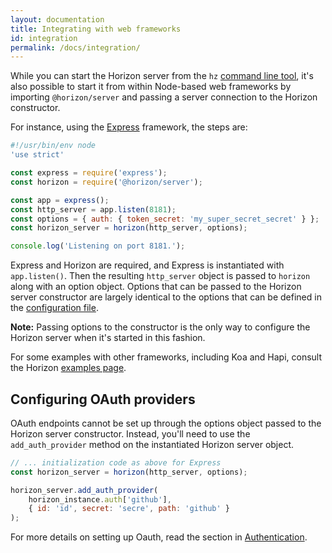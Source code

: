```yaml
---
layout: documentation
title: Integrating with web frameworks
id: integration
permalink: /docs/integration/
---
```


While you can start the Horizon server from the `hz` [command line tool][cli], it's also possible to start it from within Node-based web frameworks by importing `@horizon/server` and passing a server connection to the Horizon constructor.

[cli]: /docs/cli

For instance, using the [Express][] framework, the steps are:

[express]: http://expressjs.com

```js
#!/usr/bin/env node
'use strict'

const express = require('express');
const horizon = require('@horizon/server');

const app = express();
const http_server = app.listen(8181);
const options = { auth: { token_secret: 'my_super_secret_secret' } };
const horizon_server = horizon(http_server, options);

console.log('Listening on port 8181.');
```

Express and Horizon are required, and Express is instantiated with `app.listen()`. Then the resulting `http_server` object is passed to `horizon` along with an option object. Options that can be passed to the Horizon server constructor are largely identical to the options that can be defined in the [configuration file][cf].

**Note:** Passing options to the constructor is the only way to configure the Horizon server when it's started in this fashion.

[cf]: /docs/configuration

For some examples with other frameworks, including Koa and Hapi, consult the Horizon [examples page][ex].

[ex]: /docs/examples

## Configuring OAuth providers

OAuth endpoints cannot be set up through the options object passed to the Horizon server constructor. Instead, you'll need to use the `add_auth_provider` method on the instantiated Horizon server object.

```js
// ... initialization code as above for Express
const horizon_server = horizon(http_server, options);

horizon_server.add_auth_provider(
    horizon_instance.auth['github'],
    { id: 'id', secret: 'secre', path: 'github' }
);
```

For more details on setting up Oauth, read the section in [Authentication][a].

[a]: /docs/authentication/#oauth
